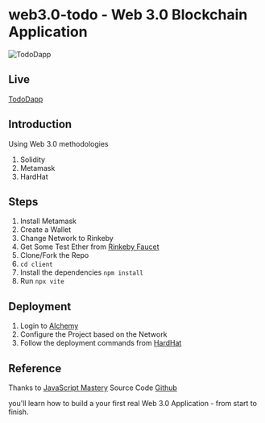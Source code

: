 # web3.0-todo - Web 3.0 Blockchain Application

![TodoDapp](https://i.ibb.co/4sVpXCx/Screenshot-20220121105509-1919x898.png)

## Live

[TodoDapp](https://web3-0-todo.vercel.app/)

## Introduction

Using Web 3.0 methodologies

1. Solidity
2. Metamask
3. HardHat

## Steps

1. Install Metamask
2. Create a Wallet
3. Change Network to Rinkeby
4. Get Some Test Ether from [Rinkeby Faucet](https://faucets.chain.link/rinkeby)
5. Clone/Fork the Repo
6. `cd client`
7. Install the dependencies `npm install`
8. Run `npx vite`

## Deployment

1. Login to [Alchemy](https://www.alchemy.com/)
2. Configure the Project based on the Network
3. Follow the deployment commands from [HardHat](https://hardhat.org/getting-started/)

## Reference

Thanks to [JavaScript Mastery](https://youtu.be/Wn_Kb3MR_cU)
Source Code [Github](https://github.com/adrianhajdin/project_web3.0)

you'll learn how to build a your first real Web 3.0 Application - from start to finish.
